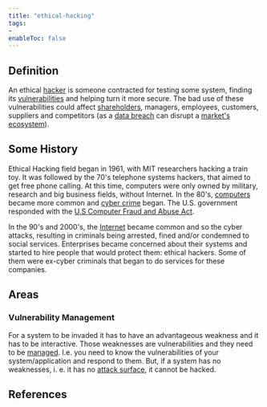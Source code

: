 ```yaml
---
title: "ethical-hacking"
tags:
- 
enableToc: false
---
```


## Definition
An ethical [hacker](notes/hacker.md) is someone contracted for testing some system, finding its [vulnerabilities](notes/vulnerability.md) and helping turn it more secure. The bad use of these vulnerabilities could affect [shareholders](notes/shareholders.md), managers, employees, customers, suppliers and competitors (as a [data breach](notes/data-breaches.md) can disrupt a [market's ecosystem](notes/market-ecosystem.md)).

## Some History
Ethical Hacking field began in 1961, with MIT researchers hacking a train toy. It was followed by the 70's telephone systems hackers, that aimed to get free phone calling. At this time, computers were only owned by military, research and big business fields, without Internet. In the 80's, [computers](notes/hosts.md) became more common and [cyber crime](notes/cyber-crime.md) began. The U.S. government responded with the [U.S Computer Fraud and Abuse Act](https://www.congress.gov/bill/99th-congress/house-bill/4718). 

In the 90's and 2000's, the [Internet](notes/internet.md) became common and so the cyber attacks, resulting in criminals being arrested, fined and/or condemned to social services. Enterprises became concerned about their systems and started to hire people that would protect them: ethical hackers. Some of them were ex-cyber criminals that began to do services for these companies.

## Areas
### Vulnerability Management
For a system to be invaded it has to have an advantageous weakness and it has to be interactive. Those weaknesses are vulnerabilities and they need to be [managed](notes/vulnerability-management.md). I.e. you need to know the vulnerabilities of your system/application and respond to them. But, if a system has no weaknesses, i. e. it has no [attack surface](notes/attack-surface.md), it cannot be hacked.

## References
